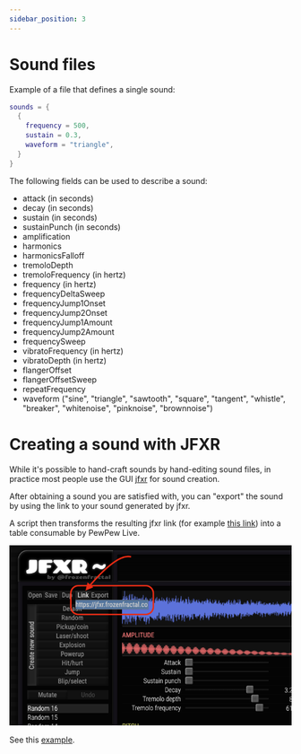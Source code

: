 ```yaml
---
sidebar_position: 3
---
```


# Sound files

Example of a file that defines a single sound:

```lua
sounds = {
  {
    frequency = 500,
    sustain = 0.3,
    waveform = "triangle",
  }
}
```

The following fields can be used to describe a sound:

- attack (in seconds)
- decay (in seconds)
- sustain (in seconds)
- sustainPunch (in seconds)
- amplification
- harmonics
- harmonicsFalloff
- tremoloDepth
- tremoloFrequency (in hertz)
- frequency (in hertz)
- frequencyDeltaSweep
- frequencyJump1Onset
- frequencyJump2Onset
- frequencyJump1Amount
- frequencyJump2Amount
- frequencySweep
- vibratoFrequency (in hertz)
- vibratoDepth (in hertz)
- flangerOffset
- flangerOffsetSweep
- repeatFrequency
- waveform ("sine", "triangle", "sawtooth", "square", "tangent", "whistle", "breaker", "whitenoise", "pinknoise", "brownnoise")

# Creating a sound with JFXR

While it's possible to hand-craft sounds by hand-editing sound files, in practice most people use the GUI [jfxr] for sound creation.

After obtaining a sound you are satisfied with, you can "export" the sound by using the link to your sound generated by jfxr.

A script then transforms the resulting jfxr link (for example [this link]) into a table consumable by PewPew Live.

![screenshot of using JFXR to export a sound](/img/documentation/jfxr-export-link.png)

See this [example].


[jfxr]: https://pewpew.live/jfxr/index.html
[this link]: https://pewpew.live/jfxr/index.html#%7B%22_version%22%3A1%2C%22_name%22%3A%22Pickup%2Fcoin%206%22%2C%22_locked%22%3A%5B%5D%2C%22sampleRate%22%3A44100%2C%22attack%22%3A0%2C%22sustain%22%3A0.1%2C%22sustainPunch%22%3A60%2C%22decay%22%3A0.14%2C%22tremoloDepth%22%3A0%2C%22tremoloFrequency%22%3A10%2C%22frequency%22%3A700%2C%22frequencySweep%22%3A0%2C%22frequencyDeltaSweep%22%3A0%2C%22repeatFrequency%22%3A0%2C%22frequencyJump1Onset%22%3A25%2C%22frequencyJump1Amount%22%3A75%2C%22frequencyJump2Onset%22%3A66%2C%22frequencyJump2Amount%22%3A0%2C%22harmonics%22%3A0%2C%22harmonicsFalloff%22%3A0.5%2C%22waveform%22%3A%22square%22%2C%22interpolateNoise%22%3Atrue%2C%22vibratoDepth%22%3A0%2C%22vibratoFrequency%22%3A10%2C%22squareDuty%22%3A90%2C%22squareDutySweep%22%3A0%2C%22flangerOffset%22%3A6%2C%22flangerOffsetSweep%22%3A0%2C%22bitCrush%22%3A16%2C%22bitCrushSweep%22%3A0%2C%22lowPassCutoff%22%3A22050%2C%22lowPassCutoffSweep%22%3A0%2C%22highPassCutoff%22%3A0%2C%22highPassCutoffSweep%22%3A0%2C%22compression%22%3A1%2C%22normalization%22%3Atrue%2C%22amplification%22%3A100%7D
[example]: https://github.com/jyaif/ppl-utils/blob/cd0607d3448915319ce9abc1f6019287566f6bdd/content/levels/useful_helpers/helpers/boxes/cannon_pickup_sound.lua#L3

